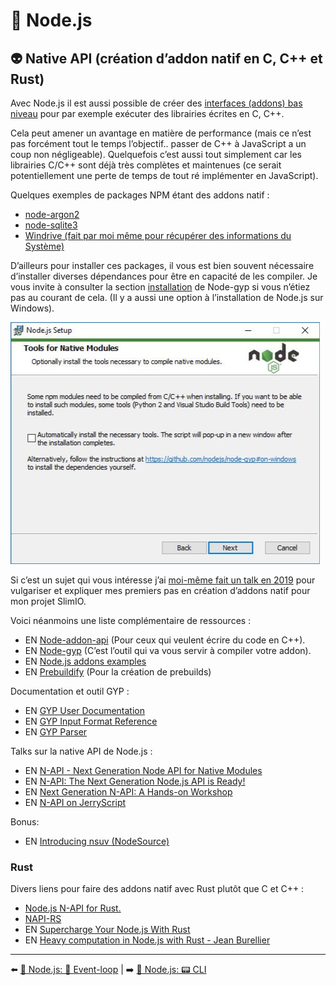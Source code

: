# 🐢 Node.js

## 👽 Native API (création d’addon natif en C, C++ et Rust)

Avec Node.js il est aussi possible de créer des [interfaces (addons) bas niveau](https://nodejs.org/api/n-api.html) pour par exemple exécuter des librairies écrites en C, C++.

Cela peut amener un avantage en matière de performance (mais ce n’est pas forcément tout le temps l’objectif.. passer de C++ à JavaScript a un coup non négligeable). Quelquefois c’est aussi tout simplement car les librairies C/C++ sont déjà très complètes et maintenues (ce serait potentiellement une perte de temps de tout ré implémenter en JavaScript).

Quelques exemples de packages NPM étant des addons natif :

- [node-argon2](https://github.com/ranisalt/node-argon2)
- [node-sqlite3](https://github.com/mapbox/node-sqlite3)
- [Windrive (fait par moi même pour récupérer des informations du Système)](https://github.com/SlimIO/Windrive)

D’ailleurs pour installer ces packages, il vous est bien souvent nécessaire d’installer diverses dépendances pour être en capacité de les compiler. Je vous invite à consulter la section [installation](https://github.com/nodejs/node-gyp#installation) de Node-gyp si vous n’étiez pas au courant de cela. (Il y a aussi une option à l’installation de Node.js sur Windows).

<img src="../../../assets/nodejs/setup.png">

Si c’est un sujet qui vous intéresse j’ai [moi-même fait un talk en 2019](https://www.youtube.com/watch?v=rvmnnlYf3lk) pour vulgariser et expliquer mes premiers pas en création d’addons natif pour mon projet SlimIO.

Voici néanmoins une liste complémentaire de ressources :

- EN [Node-addon-api](https://github.com/nodejs/node-addon-api) (Pour ceux qui veulent écrire du code en C++).
- EN [Node-gyp](https://github.com/nodejs/node-gyp) (C’est l’outil qui va vous servir à compiler votre addon).
- EN [Node.js addons examples](https://github.com/JoseJPR/nodejs-addons)
- EN [Prebuildify](https://github.com/prebuild/prebuildify) (Pour la création de prebuilds)

Documentation et outil GYP :

- EN [GYP User Documentation](https://gyp.gsrc.io/docs/UserDocumentation.md)
- EN [GYP Input Format Reference](https://gyp.gsrc.io/docs/InputFormatReference.md)
- EN [GYP Parser](https://github.com/addaleax/gyp-parser)

Talks sur la native API de Node.js :

- EN [N-API - Next Generation Node API for Native Modules](https://www.youtube.com/watch?v=-Oniup60Afs)
- EN [N-API: The Next Generation Node.js API is Ready!](https://www.youtube.com/watch?v=BrJcsYjp8Nw&list=PLfMzBWSH11xaZvhv1X5Fq1H-oMdnAtG6k&index=54)
- EN [Next Generation N-API: A Hands-on Workshop](https://www.youtube.com/watch?v=-v4Q0y4CeRA&list=PLfMzBWSH11xZPfWcC0DqFqKo_reMP58mw&index=44)
- EN [N-API on JerryScript](https://www.youtube.com/watch?v=Pxabz_FA1IU&list=PLfMzBWSH11xaZvhv1X5Fq1H-oMdnAtG6k&index=69)

Bonus:

- EN [Introducing nsuv (NodeSource)](https://nodesource.com/blog/intro-nsuv)

### Rust

Divers liens pour faire des addons natif avec Rust plutôt que C et C++ :

- [Node.js N-API for Rust.](https://www.youtube.com/watch?v=UzTPBy2acio)
- [NAPI-RS](https://github.com/napi-rs)
- EN [Supercharge Your Node.js With Rust](https://yieldcode.blog/supercharge-nodejs-with-rust/)
- EN [Heavy computation in Node.js with Rust - Jean Burellier](https://www.youtube.com/watch?v=yme8ZZqa8NQ)

---

⬅️ [🐢 Node.js: 🎡 Event-loop](./5-event-loop.mdd) |
➡️ [🐢 Node.js: 📟 CLI](./7-cli.md)
